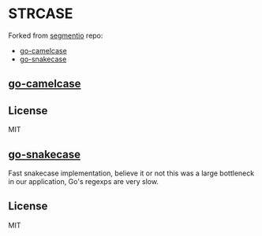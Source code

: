 # STRCASE

Forked from [segmentio](https://github.com/segmentio) repo: 
- [go-camelcase](https://github.com/segmentio/go-camelcase) 
- [go-snakecase](https://github.com/segmentio/go-snakecase) 


## [go-camelcase](https://github.com/segmentio/go-camelcase)

## License

 MIT



## [go-snakecase](https://github.com/segmentio/go-snakecase)

Fast snakecase implementation, believe it or not this was a large bottleneck in our application, Go's regexps are very slow.

## License

MIT